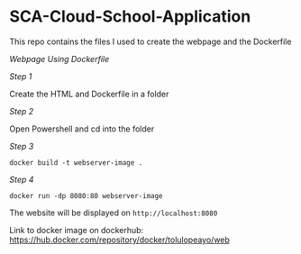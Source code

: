 # SCA-Cloud-School-Application

This repo contains the files I used to create the webpage and the Dockerfile

*Webpage Using Dockerfile*

_Step 1_

Create the HTML and Dockerfile in a folder

_Step 2_

Open Powershell and cd into the folder

_Step 3_

`docker build -t webserver-image . `

_Step 4_

`docker run -dp 8080:80 webserver-image`

The website will be displayed on `http://localhost:8080`

Link to docker image on dockerhub: https://hub.docker.com/repository/docker/tolulopeayo/web
